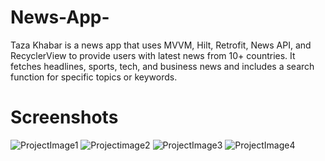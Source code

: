 # News-App-
Taza Khabar is a news app that uses MVVM, Hilt, Retrofit, News API, and RecyclerView to provide users with latest news from 10+ countries. It fetches headlines, sports, tech, and business news and includes a search function for specific topics or keywords.

# Screenshots

![ProjectImage1](https://user-images.githubusercontent.com/99780212/223610250-45c6c3fc-498a-4163-8a5c-33f63a6f5d5c.jpg)  ![Projectimage2](https://user-images.githubusercontent.com/99780212/223610256-a8073f34-4f77-4d94-93aa-159216a50f36.jpg)
![ProjectImage3](https://user-images.githubusercontent.com/99780212/223610259-30109cd4-d29f-4a51-8346-fbc8681c028b.jpg)  ![ProjectImage4](https://user-images.githubusercontent.com/99780212/223610262-e2986951-3424-40c8-a2ae-52469bbc1256.jpg) 

